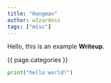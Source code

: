 ```yaml
---
title: "Hangman"
author: w1zardess
tags: ["misc"]
---
```


Hello, this is an example **Writeup**.

{{ page.categories }}
```py
print("hello world!")
```
